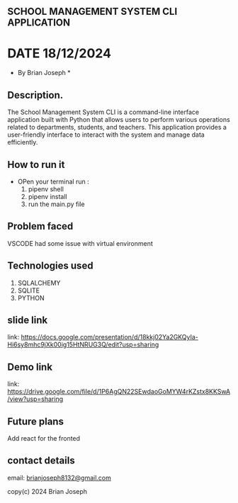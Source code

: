 ## SCHOOL MANAGEMENT SYSTEM CLI APPLICATION

# DATE 18/12/2024

* By Brian Joseph *

## Description.
The School Management System CLI is a command-line interface application built with Python that allows users to perform various operations related to departments, students, and teachers. This application provides a user-friendly interface to interact with the system and manage data efficiently.

## How to run it
 * OPen your terminal run :
     1. pipenv shell
     2. pipenv install
     3. run the main.py file

## Problem faced
VSCODE had some issue with virtual environment 

## Technologies used
1. SQLALCHEMY
2. SQLITE
3. PYTHON

## slide link
link: https://docs.google.com/presentation/d/18kkj02Ya2GKQyIa-Hi6sy8mhc9jXk00ig15HtNRUG3Q/edit?usp=sharing

## Demo link
link: https://drive.google.com/file/d/1P6AgQN22SEwdaoGoMYW4rKZstx8KKSwA/view?usp=sharing

## Future plans 
Add react for the fronted 

## contact details
email: brianjoseph8132@gmail.com

copy(c) 2024 Brian Joseph

